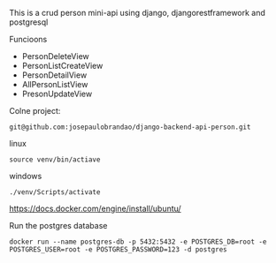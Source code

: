 This is a crud person mini-api using django, djangorestframework and postgresql

Funcioons

- PersonDeleteView
- PersonListCreateView
- PersonDetailView
- AllPersonListView
- PresonUpdateView


Colne project:
```
git@github.com:josepaulobrandao/django-backend-api-person.git
```
linux

```
source venv/bin/actiave
```
windows



```
./venv/Scripts/activate
```
[https://docs.docker.com/engine/install/ubuntu/
](https://docs.docker.com/engine/install/)

Run the postgres database

```
docker run --name postgres-db -p 5432:5432 -e POSTGRES_DB=root -e POSTGRES_USER=root -e POSTGRES_PASSWORD=123 -d postgres
```


